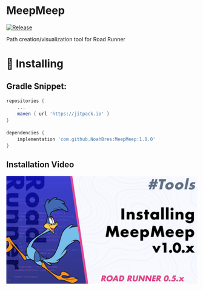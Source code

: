 # MeepMeep
[![Release](https://jitpack.io/v/NoahBres/MeepMeep.svg)](https://jitpack.io/#NoahBres/MeepMeep)

Path creation/visualization tool for Road Runner

# 🔨 Installing 

## Gradle Snippet:
```groovy
repositories {
    ...
    maven { url 'https://jitpack.io' }
}

dependencies {
    implementation 'com.github.NoahBres:MeepMeep:1.0.0'
}
```

## Installation Video

[![YouTube Installation Video](/images/readme/thumbnail-half.jpg?raw=true)](https://www.youtube.com/watch?v=dQw4w9WgXcQ)